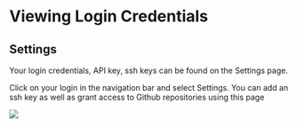 # Viewing Login Credentials

## Settings

Your login credentials, API key, ssh keys can be found on the Settings page.

Click on your login in the navigation bar and select Settings. You can add an ssh key as well as grant access to Github repositories using this page

![](/images/platform/profile-settings.png)

